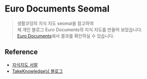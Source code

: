 # Euro Documents Seomal
> 생활코딩의 지식 지도 seomal을 참고하여   
> 제 개인 블로그 Euro Documents의 지식 지도를 만들어 보았습니다.  
> [Euro Documents](https://eurodocs.tistory.com/)에서 결과를 확인하실 수 있습니다.


## Reference
* [지식지도 서말](https://seomal.com/map/1)  
* [TakeKnowledge님 블로그](https://velog.io/@takeknowledge/%EC%83%9D%ED%99%9C%EC%BD%94%EB%94%A9-%EB%A7%88%EC%9D%B8%EB%93%9C%EB%A7%B5-cytoscape-%ED%99%9C%EC%9A%A9-%ED%94%84%EB%A1%9C%EC%A0%9D%ED%8A%B8-56k4in7315)